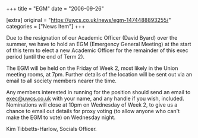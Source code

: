 +++
title = "EGM"
date = "2006-09-26"

[extra]
original = "https://uwcs.co.uk/news/egm-1474488893255/"    
categories = ["News Item"]
+++

Due to the resignation of our Academic Officer (David Byard) over the summer, we have to hold an EGM (Emergency General Meeting) at the start of this term to elect a new Academic Officer for the remainder of this exec period (until the end of Term 2).

The EGM will be held on the Friday of Week 2, most likely in the Union meeting rooms, at 7pm. Further details of the location will be sent out via an email to all society members nearer the time.

Any members interested in running for the position should send an email to exec@uwcs.co.uk with your name, and any handle if you wish, included. Nominations will close at 10pm on Wednesday of Week 2, to give us a chance to email out details for proxy voting (to allow anyone who can't make the EGM to vote) on Wednesday night.

Kim Tibbetts-Harlow, Socials Officer.

